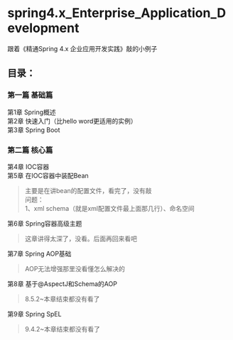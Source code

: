 # spring4.x_Enterprise_Application_Development

跟着《精通Spring 4.x 企业应用开发实践》敲的小例子

## 目录：

### 第一篇 基础篇
第1章	Spring概述  
第2章	快速入门（比hello word更适用的实例）  
第3章	Spring Boot  

### 第二篇 核心篇
第4章	IOC容器  
第5章	在IOC容器中装配Bean  

> 主要是在讲bean的配置文件，看完了，没有敲  
> 问题：  
> 1、xml schema（就是xml配置文件最上面那几行）、命名空间

第6章	Spring容器高级主题

> 这章讲得太深了，没看。后面再回来看吧

第7章	Spring AOP基础

> AOP无法增强那里没看懂怎么解决的

第8章	基于@AspectJ和Schema的AOP

> 8.5.2~本章结束都没有看了

第9章	Spring SpEL

> 9.4.2~本章结束都没有看了